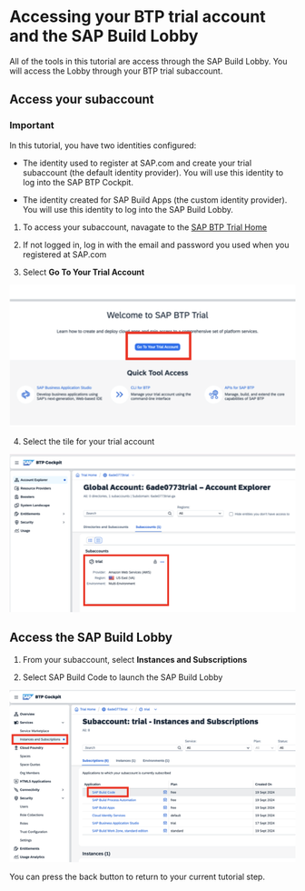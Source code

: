 # Accessing your BTP trial account and the SAP Build Lobby

All of the tools in this tutorial are access through the SAP Build Lobby. You will access the Lobby through your BTP trial subaccount.

## Access your subaccount

### Important

In this tutorial, you have two identities configured: 

- The identity used to register at SAP.com and create your trial subaccount (the default identity provider). You will use this identity to log into the SAP BTP Cockpit.

- The identity created for SAP Build Apps (the custom identity provider). You will use this identity to log into the SAP Build Lobby.

1. To access your subaccount, navagate to the [SAP BTP Trial Home](https://cockpit.hanatrial.ondemand.com/trial/#/home/trial)

2. If not logged in, log in with the email and password you used when you registered at SAP.com 

3. Select **Go To Your Trial Account**

<img src="images/image1.png" style="width:6.5in" />

4. Select the tile for your trial account

<img src="images/image2.png" style="width:6.5in" />

## Access the SAP Build Lobby

1. From your subaccount, select **Instances and Subscriptions**

2. Select SAP Build Code to launch the SAP Build Lobby

<img src="images/image3.png" style="width:6.5in" />

You can press the back button to return to your current tutorial step.